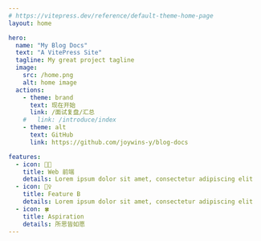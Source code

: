 ```yaml
---
# https://vitepress.dev/reference/default-theme-home-page
layout: home

hero:
  name: "My Blog Docs"
  text: "A VitePress Site"
  tagline: My great project tagline
  image: 
    src: /home.png
    alt: home image
  actions:
    - theme: brand
      text: 现在开始
      link: /面试复盘/汇总
    #   link: /introduce/index
    - theme: alt
      text: GitHub
      link: https://github.com/joywins-y/blog-docs

features:
  - icon: 👩‍💻
    title: Web 前端
    details: Lorem ipsum dolor sit amet, consectetur adipiscing elit
  - icon: 🤹‍♀️
    title: Feature B
    details: Lorem ipsum dolor sit amet, consectetur adipiscing elit
  - icon: 🍀
    title: Aspiration
    details: 所思皆如愿
---
```


